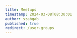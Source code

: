 ```yaml
---
title: Meetups
timestamp: 2024-03-08T08:30:01
author: szabgab
published: true
redirect: /user-groups
---
```


